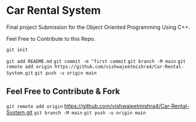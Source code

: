# Car Rental System

Final project Submission for the Object Oriented Programming Using C++.

Feel Free to Contribute to this Repo.

`git init`

`git add README.md`
`git commit -m "first commit`
`git branch -M main`
`git remote add origin https://github.com/vishwajeetmishra4/Car-Rental-System.git`
`git push -u origin main`

## Feel Free to Contribute & Fork

`git remote add origin` https://github.com/vishwajeetmishra4/Car-Rental-System.git
`git branch -M main`
`git push -u origin main`

